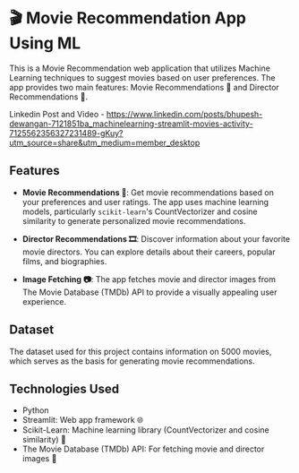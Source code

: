 # 🎬 Movie Recommendation App Using ML

This is a Movie Recommendation web application that utilizes Machine Learning techniques to suggest movies based on user preferences. The app provides two main features: Movie Recommendations 🍿 and Director Recommendations 👤.

Linkedin Post and Video - https://www.linkedin.com/posts/bhupesh-dewangan-7121851ba_machinelearning-streamlit-movies-activity-7125562356327231489-gKuy?utm_source=share&utm_medium=member_desktop

## Features

- **Movie Recommendations 🎥**: Get movie recommendations based on your preferences and user ratings. The app uses machine learning models, particularly `scikit-learn`'s CountVectorizer and cosine similarity to generate personalized movie recommendations.

- **Director Recommendations 🎞️**: Discover information about your favorite movie directors. You can explore details about their careers, popular films, and biographies.

- **Image Fetching 📷**: The app fetches movie and director images from The Movie Database (TMDb) API to provide a visually appealing user experience.

## Dataset

The dataset used for this project contains information on 5000 movies, which serves as the basis for generating movie recommendations.

## Technologies Used

- Python
- Streamlit: Web app framework 🌐
- Scikit-Learn: Machine learning library (CountVectorizer and cosine similarity) 🤖
- The Movie Database (TMDb) API: For fetching movie and director images 📡
